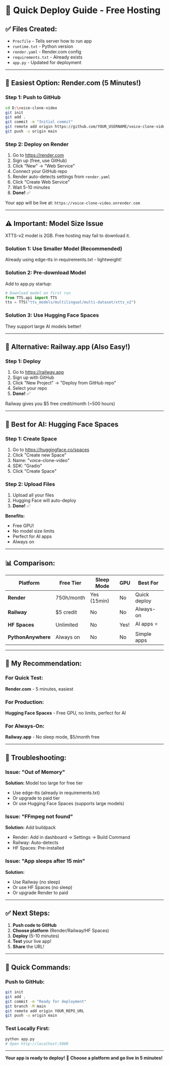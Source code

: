 # 🚀 Quick Deploy Guide - Free Hosting

## ✅ Files Created:
- `Procfile` - Tells server how to run app
- `runtime.txt` - Python version
- `render.yaml` - Render.com config
- `requirements.txt` - Already exists
- `app.py` - Updated for deployment

---

## 🎯 Easiest Option: Render.com (5 Minutes!)

### Step 1: Push to GitHub
```bash
cd D:\voice-clone-video
git init
git add .
git commit -m "Initial commit"
git remote add origin https://github.com/YOUR_USERNAME/voice-clone-video.git
git push -u origin main
```

### Step 2: Deploy on Render
1. Go to https://render.com
2. Sign up (free, use GitHub)
3. Click "New" → "Web Service"
4. Connect your GitHub repo
5. Render auto-detects settings from `render.yaml`
6. Click "Create Web Service"
7. Wait 5-10 minutes
8. **Done!** ✅

Your app will be live at: `https://voice-clone-video.onrender.com`

---

## ⚠️ Important: Model Size Issue

XTTS-v2 model is 2GB. Free hosting may fail to download it.

### Solution 1: Use Smaller Model (Recommended)
Already using edge-tts in requirements.txt - lightweight!

### Solution 2: Pre-download Model
Add to app.py startup:
```python
# Download model on first run
from TTS.api import TTS
tts = TTS("tts_models/multilingual/multi-dataset/xtts_v2")
```

### Solution 3: Use Hugging Face Spaces
They support large AI models better!

---

## 🎯 Alternative: Railway.app (Also Easy!)

### Step 1: Deploy
1. Go to https://railway.app
2. Sign up with GitHub
3. Click "New Project" → "Deploy from GitHub repo"
4. Select your repo
5. **Done!** ✅

Railway gives you $5 free credit/month (~500 hours)

---

## 🎯 Best for AI: Hugging Face Spaces

### Step 1: Create Space
1. Go to https://huggingface.co/spaces
2. Click "Create new Space"
3. Name: "voice-clone-video"
4. SDK: "Gradio"
5. Click "Create Space"

### Step 2: Upload Files
1. Upload all your files
2. Hugging Face will auto-deploy
3. **Done!** ✅

**Benefits:**
- Free GPU!
- No model size limits
- Perfect for AI apps
- Always on

---

## 📊 Comparison:

| Platform | Free Tier | Sleep Mode | GPU | Best For |
|----------|-----------|------------|-----|----------|
| **Render** | 750h/month | Yes (15min) | No | Quick deploy |
| **Railway** | $5 credit | No | No | Always-on |
| **HF Spaces** | Unlimited | No | Yes! | AI apps ⭐ |
| **PythonAnywhere** | Always on | No | No | Simple apps |

---

## 🎊 My Recommendation:

### For Quick Test:
**Render.com** - 5 minutes, easiest

### For Production:
**Hugging Face Spaces** - Free GPU, no limits, perfect for AI

### For Always-On:
**Railway.app** - No sleep mode, $5/month free

---

## 🔧 Troubleshooting:

### Issue: "Out of Memory"
**Solution:** Model too large for free tier
- Use edge-tts (already in requirements.txt)
- Or upgrade to paid tier
- Or use Hugging Face Spaces (supports large models)

### Issue: "FFmpeg not found"
**Solution:** Add buildpack
- Render: Add in dashboard → Settings → Build Command
- Railway: Auto-detects
- HF Spaces: Pre-installed

### Issue: "App sleeps after 15 min"
**Solution:** 
- Use Railway (no sleep)
- Or use HF Spaces (no sleep)
- Or upgrade Render to paid

---

## ✅ Next Steps:

1. **Push code to GitHub**
2. **Choose platform** (Render/Railway/HF Spaces)
3. **Deploy** (5-10 minutes)
4. **Test** your live app!
5. **Share** the URL!

---

## 🎯 Quick Commands:

### Push to GitHub:
```bash
git init
git add .
git commit -m "Ready for deployment"
git branch -M main
git remote add origin YOUR_REPO_URL
git push -u origin main
```

### Test Locally First:
```bash
python app.py
# Open http://localhost:5000
```

---

**Your app is ready to deploy!** 🚀
**Choose a platform and go live in 5 minutes!**
